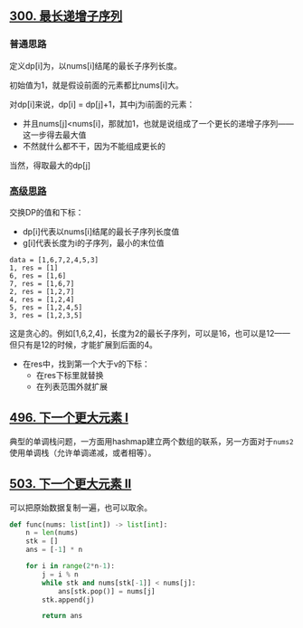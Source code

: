 ## [300. 最长递增子序列](https://leetcode.cn/problems/longest-increasing-subsequence/)

### 普通思路

定义dp[i]为，以nums[i]结尾的最长子序列长度。

初始值为1，就是假设前面的元素都比nums[i]大。

对dp[i]来说，dp[i] = dp[j]+1，其中j为i前面的元素：

- 并且nums[j]<nums[i]，那就加1，也就是说组成了一个更长的递增子序列——这一步得去最大值
- 不然就什么都不干，因为不能组成更长的

当然，得取最大的dp[j]

### [高级思路](https://www.bilibili.com/video/BV1ub411Q7sB?t=356.5)

交换DP的值和下标：

- dp[i]代表以nums[i]结尾的最长子序列长度值
- g[i]代表长度为i的子序列，最小的末位值

```
data = [1,6,7,2,4,5,3]
1, res = [1]
6, res = [1,6]
7, res = [1,6,7]
2, res = [1,2,7]
4, res = [1,2,4]
5, res = [1,2,4,5]
3, res = [1,2,3,5]
```

这是贪心的。例如[1,6,2,4]，长度为2的最长子序列，可以是16，也可以是12——但只有是12的时候，才能扩展到后面的4。

- 在res中，找到第一个大于v的下标：
  - 在res下标里就替换
  - 在列表范围外就扩展



## [496. 下一个更大元素 I](https://leetcode.cn/problems/next-greater-element-i/)

典型的单调栈问题，一方面用hashmap建立两个数组的联系，另一方面对于`nums2`使用单调栈（允许单调递减，或者相等）。



## [503. 下一个更大元素 II](https://leetcode.cn/problems/next-greater-element-ii/)

可以把原始数据复制一遍，也可以取余。

``` python
def func(nums: list[int]) -> list[int]:
    n = len(nums)
    stk = []
    ans = [-1] * n

    for i in range(2*n-1):
        j = i % n
        while stk and nums[stk[-1]] < nums[j]:
            ans[stk.pop()] = nums[j]
        stk.append(j)

        return ans
```

